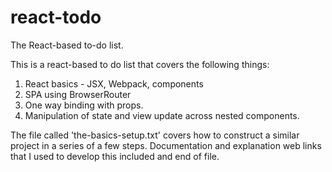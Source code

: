 # react-todo
The React-based to-do list.

This is a react-based to do list that covers the following things:

1. React basics - JSX, Webpack, components
2. SPA using BrowserRouter
3. One way binding with props.
4. Manipulation of state and view update across nested components.


The file called 'the-basics-setup.txt' covers how to construct a similar project in a series of a few steps.  Documentation and explanation web links that I used to develop this included and end of file.
